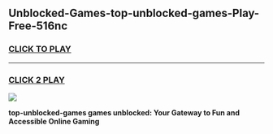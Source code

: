 
## Unblocked-Games-top-unblocked-games-Play-Free-516nc
<h3>
<a href="https://premium76.site?title=top-unblocked-games&ref=23A">CLICK TO PLAY</a></h3>
<hr>

<h3>
<a href="https://premium76.site?title=top-unblocked-games&ref=23A">CLICK 2 PLAY</a>
  
</h3>

<a href="https://premium76.site?title=top-unblocked-games&ref=23A"><img src="https://clearcache.store/games.png"></a>


**top-unblocked-games games unblocked: Your Gateway to Fun and Accessible Online Gaming**
